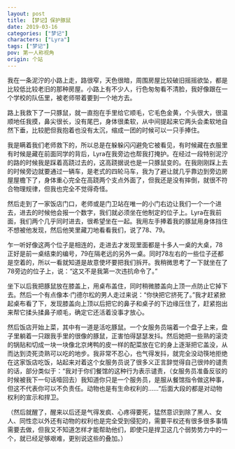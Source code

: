 ```yaml
---
layout: post
title: 【梦记】保护豚鼠
date: 2019-03-16
categories: ["梦记"]
characters: ["Lyra"]
tags: ["梦记"]
pov: 第一人称视角
origin: 个站
---
```


我在一条泥泞的小路上走，路很窄，天色很暗，周围房屋比较破旧摇摇欲坠，都是比较低比较老旧的那种房屋。小路上有不少人，行色匆匆看不清脸，我好像跟在一个学校的队伍里，被老师带着要到一个地方去。

路上我救下了一只豚鼠，就一直抱在手里给它顺毛，它毛色金黄，个头很大，很温顺地任我摸，鼻尖很长，没有尾巴，身体很柔软，从中间提起来它两头会柔软地自然下垂，比较肥但我抱着也没有太沉，缩成一团的时候可以一只手捧住。

我是瞒着我们老师救下的，所以总是在躲躲闪闪避免它被看见，有时候藏在衣服里有时候是藏在前面同学的背后，Lyra在我旁边也帮我打掩护。在经过一段特别泥泞的路的时候我是踩着高跷过去的，这高跷据说也是一只豚鼠变的。在我刚刚踩上去的时候旁边就要通过一辆车，是老式的四轮马车，我为了避让就几乎靠边到旁边房屋屋檐下了，身体重心完全在高跷两个支点外面了，但我还是没有摔倒，就很不符合物理规律，但我也完全不觉得奇怪。

然后走到了一家饭店门口，老师或是门卫站在唯一的小门右边让我们一个一个进去，进去的时候他会报一个数字，我们就必须坐在他制定的位子上。Lyra在我前面，我们两个几乎同时进去，很希望坐在一起。我用左手捧着我的豚鼠用身体挡住不想被他发现，然后他笑里藏刀地看看我们，说了78、79。

乍一听好像这两个位子是相连的，走进去才发现里面都是十多人一桌的大桌，78正好是前一桌结束的编号，79在隔老远的另外一桌。同时78左右的一些位子还都是空着的，所以一看就知道是故意使坏要把我们拆开。我稍微思考了一下就坐在了78旁边的位子上，说：“这又不是我第一次违抗命令了。”

坐下以后我把豚鼠放在膝盖上，用桌布盖住，同时稍微膝盖向上顶一点防止它掉下去。然后一个有点像本·门德尔松的男人走过来说：“你快把它挤死了。”我才赶紧掀起桌布看了下，发现膝盖向上顶以后把它的鼻子和桌子的下边缘压住了，赶紧抱出来帮它揉头揉鼻子顺毛，确定它还活着没事才放心。

然后饭店开始上菜，其中有一道是活吃豚鼠。一个女服务员端着一个盘子上来，盘子里躺着一只跟我手里的很像的豚鼠，正害怕得瑟瑟发抖。然后她把一些熟的滚烫的锅贴和切成一块一块像北京烤鸭的皮一样的配菜放在它的身上逐渐把它盖没，从而达到烫死烫熟可以吃的地步。我非常不忍心，也气得发抖，就完全没动筷地拒绝在这家饭店吃饭，站起来对着这个女服务员说了很多义正言辞觉得自己很帅的谴责的话，部分类似于：“我对于你们餐馆的这种行为表示谴责，（女服务员准备反驳的时候被我下一句话噎回去）我知道你只是一个服务员，是服从餐馆指令做这种事，但这不代表你可以不负责任。动物也是有生命权利的……”后面大段的都是对动物权利的宣示和捍卫。

（然后就醒了，醒来以后还是气得发疯、心疼得要死，猛然意识到除了黑人、女人、同性恋以外还有动物的权利也是完全受到侵犯的，需要平权还有很多很多事情需要去做，但我又不知道怎样才能帮助他们，即使只是捍卫这几个弱势势力中的一个，就已经足够艰难，更别说这些的叠加。）